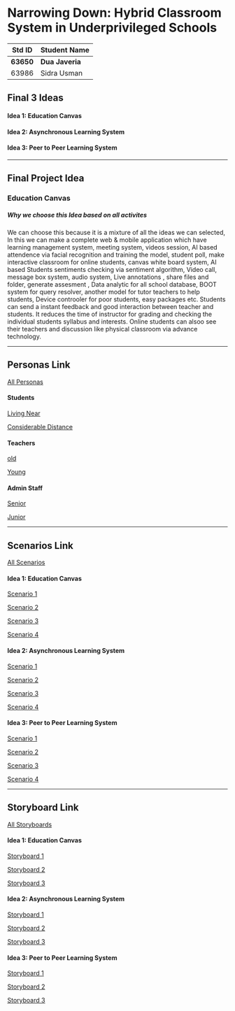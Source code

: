 
# Narrowing Down: Hybrid Classroom System in Underprivileged Schools

|Std ID|Student Name|
|:-----:|---------------------|
|**63650**|**Dua Javeria**|
|63986|Sidra Usman|

## Final 3 Ideas
#### Idea 1: Education Canvas
#### Idea 2: Asynchronous Learning System
#### Idea 3: Peer to Peer Learning System

---
## Final Project Idea
### Education Canvas
##### Why we choose this Idea based on all activites
We can choose this because it is a mixture of all the ideas we can selected, In this we can make a complete web & mobile application which have learning management system, meeting system, videos session, AI based attendence via facial recognition and training the model, student poll, make interactive classroom for online students, canvas white board system, AI based Students sentiments checking via sentiment algorithm, Video call, message box system, audio system, Live annotations , share files and folder, generate assesment , Data analytic for all school database, BOOT system for query resolver, another model for tutor teachers to help students, Device controoler for poor students, easy packages etc.
Students can send a instant feedback and good interaction between teacher and students. It reduces the time of instructor for grading and checking the individual students syllabus  and interests. Online students can alsoo see their teachers and discussion like physical classroom via advance technology.

---

## Personas Link
[All Personas](https://github.com/Sidra20870/HCI166-fall2021/tree/main/02-NarrowingDown/Personas)
#### Students
[Living Near](https://github.com/Sidra20870/HCI166-fall2021/blob/main/02-NarrowingDown/Personas/persona_std2.md)

[Considerable Distance](https://github.com/Sidra20870/HCI166-fall2021/blob/main/02-NarrowingDown/Personas/persona_std1.md)
#### Teachers
[old](https://github.com/Sidra20870/HCI166-fall2021/blob/main/02-NarrowingDown/Personas/personal_tch1.md)

[Young](https://github.com/Sidra20870/HCI166-fall2021/blob/main/02-NarrowingDown/Personas/personal_tch2.md)
#### Admin Staff
[Senior](https://github.com/Sidra20870/HCI166-fall2021/blob/main/02-NarrowingDown/Personas/persona_staff2.md)

[Junior](https://github.com/Sidra20870/HCI166-fall2021/blob/main/02-NarrowingDown/Personas/persona_staff2.md)

---
## Scenarios Link
[All Scenarios](https://github.com/Sidra20870/HCI166-fall2021/tree/main/02-NarrowingDown/Scenarios)
#### Idea 1: Education Canvas
[Scenario 1](https://github.com/Sidra20870/HCI166-fall2021/blob/main/02-NarrowingDown/Scenarios/Idea1/scen1_idea1.md)

[Scenario 2](https://github.com/Sidra20870/HCI166-fall2021/blob/main/02-NarrowingDown/Scenarios/Idea1/scen2_idea1.md)

[Scenario 3](https://github.com/Sidra20870/HCI166-fall2021/blob/main/02-NarrowingDown/Scenarios/Idea1/scen3_idea1.md)

[Scenario 4](https://github.com/Sidra20870/HCI166-fall2021/blob/main/02-NarrowingDown/Scenarios/Idea1/scen4_idea1.md)

#### Idea 2: Asynchronous Learning System
[Scenario 1](https://github.com/Sidra20870/HCI166-fall2021/blob/main/02-NarrowingDown/Scenarios/Idea2/scen1_idea2.md)

[Scenario 2](https://github.com/Sidra20870/HCI166-fall2021/blob/main/02-NarrowingDown/Scenarios/Idea2/scen2_idea2.md)

[Scenario 3](https://github.com/Sidra20870/HCI166-fall2021/blob/main/02-NarrowingDown/Scenarios/Idea2/scen3_idea2.md)

[Scenario 4](https://github.com/Sidra20870/HCI166-fall2021/blob/main/02-NarrowingDown/Scenarios/Idea2/scen4_idea2.md)

#### Idea 3: Peer to Peer Learning System
[Scenario 1](https://github.com/Sidra20870/HCI166-fall2021/blob/main/02-NarrowingDown/Scenarios/Idea3/scen1_idea3.md)

[Scenario 2](https://github.com/Sidra20870/HCI166-fall2021/blob/main/02-NarrowingDown/Scenarios/Idea3/scen2_idea3.md)

[Scenario 3](https://github.com/Sidra20870/HCI166-fall2021/blob/main/02-NarrowingDown/Scenarios/Idea3/scen3_idea3.md)

[Scenario 4](https://github.com/Sidra20870/HCI166-fall2021/blob/main/02-NarrowingDown/Scenarios/Idea3/scen4_idea3.md)


---
## Storyboard Link

[All Storyboards](https://github.com/Sidra20870/HCI166-fall2021/tree/main/02-NarrowingDown/Storyboards)

#### Idea 1: Education Canvas
[Storyboard 1](https://github.com/Sidra20870/HCI166-fall2021/blob/main/02-NarrowingDown/Storyboards/Storyboard1_idea1.md)

[Storyboard 2](https://github.com/Sidra20870/HCI166-fall2021/blob/main/02-NarrowingDown/Storyboards/Storyboard2_idea1.md)

[Storyboard 3](https://github.com/Sidra20870/HCI166-fall2021/blob/main/02-NarrowingDown/Storyboards/Storyboard3_idea1.md)

#### Idea 2: Asynchronous Learning System
[Storyboard 1](https://github.com/Sidra20870/HCI166-fall2021/blob/main/02-NarrowingDown/Storyboards/Storyboard1_idea2.md)

[Storyboard 2](https://github.com/Sidra20870/HCI166-fall2021/blob/main/02-NarrowingDown/Storyboards/Storyboard2_idea2.md)

[Storyboard 3](https://github.com/Sidra20870/HCI166-fall2021/blob/main/02-NarrowingDown/Storyboards/Storyboard3_idea3.md)

#### Idea 3: Peer to Peer Learning System
[Storyboard 1](https://github.com/Sidra20870/HCI166-fall2021/blob/main/02-NarrowingDown/Storyboards/Storyboard1_idea3.md)

[Storyboard 2](https://github.com/Sidra20870/HCI166-fall2021/blob/main/02-NarrowingDown/Storyboards/Storyboard2_idea3.md)

[Storyboard 3](https://github.com/Sidra20870/HCI166-fall2021/blob/main/02-NarrowingDown/Storyboards/Storyboard3_idea3.md)

